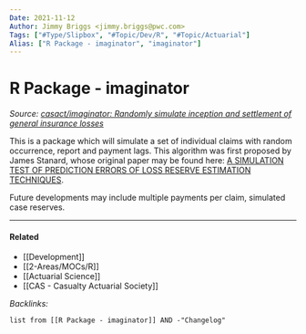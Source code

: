 ```yaml
---
Date: 2021-11-12
Author: Jimmy Briggs <jimmy.briggs@pwc.com>
Tags: ["#Type/Slipbox", "#Topic/Dev/R", "#Topic/Actuarial"]
Alias: ["R Package - imaginator", "imaginator"] 
---
```


# R Package - imaginator

*Source: [casact/imaginator: Randomly simulate inception and settlement of general insurance losses](https://github.com/casact/imaginator)*

This is a package which will simulate a set of individual claims with random occurrence, report and payment lags. This algorithm was first proposed by James Stanard, whose original paper may be found here: [A SIMULATION TEST OF PREDICTION ERRORS OF LOSS RESERVE ESTIMATION TECHNIQUES](https://www.casact.org/pubs/proceed/proceed85/85124.pdf).

Future developments may include multiple payments per claim, simulated case reserves.

***

#### Related

- [[Development]]
- [[2-Areas/MOCs/R]]
- [[Actuarial Science]]
- [[CAS - Casualty Actuarial Society]]

*Backlinks:*

```dataview
list from [[R Package - imaginator]] AND -"Changelog"
```